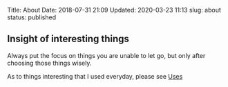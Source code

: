 Title: About
Date: 2018-07-31 21:09
Updated: 2020-03-23 11:13
slug: about
status: published


Insight of interesting things
-----------------------------

Always put the focus on things you are unable to let go, but only after
choosing those things wisely.



As to things interesting that I used everyday, please see [Uses](https://egbert.net/blog/pages/uses.html)
